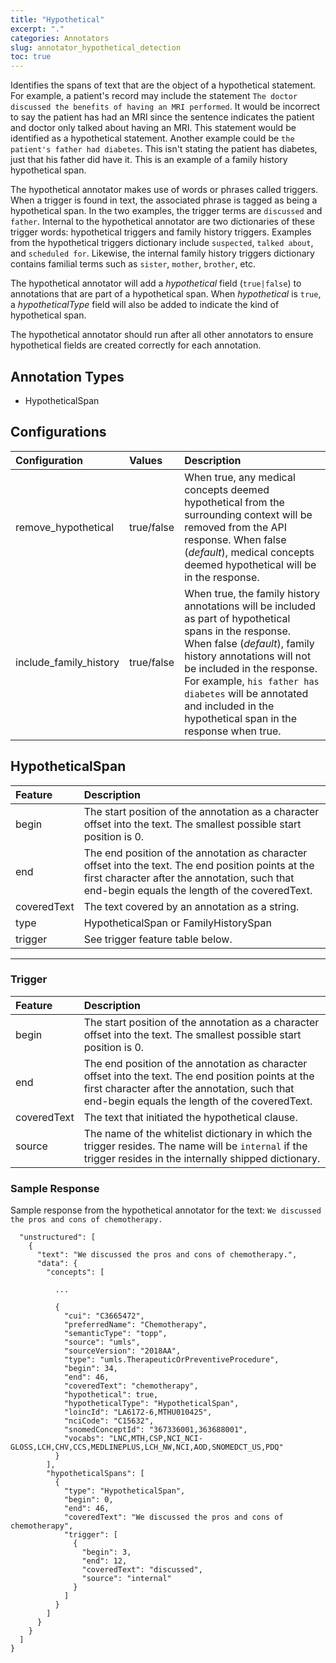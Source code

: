 ```yaml
---
title: "Hypothetical"
excerpt: "."
categories: Annotators
slug: annotator_hypothetical_detection
toc: true
---
```

<!-- ---

copyright:
  years: 2011, 2019
lastupdated: "2019-04-12"

keywords: annotator clinical data, clinical data, annotation

subcollection: wh-acd

---

# Hypothetical -->

Identifies the spans of text that are the object of a hypothetical statement. For example, a patient's record may include the statement `The doctor discussed the benefits of having an MRI performed`. It would be incorrect to say the patient has had an MRI since the sentence indicates the patient and doctor only talked about having an MRI. This statement would be identified as a hypothetical statement.  Another example could be `the patient's father had diabetes`. This isn't stating the patient has diabetes, just that his father did have it.  This is an example of a family history hypothetical span.

The hypothetical annotator makes use of words or phrases called triggers. When a trigger is found in text, the associated phrase is tagged as being a hypothetical span. In the two examples, the trigger terms are `discussed` and `father`.  Internal to the hypothetical annotator are two dictionaries of these trigger words: hypothetical triggers and family history triggers. Examples from the hypothetical triggers dictionary include `suspected`, `talked about`, and `scheduled for`. Likewise, the internal family history triggers dictionary contains familial terms such as `sister`, `mother`, `brother`, etc.

The hypothetical annotator will add a *hypothetical* field (`true|false`) to annotations that are part of a hypothetical span.  When *hypothetical* is `true`, a *hypotheticalType* field will also be added to indicate the kind of hypothetical span.

The hypothetical annotator should run after all other annotators to ensure hypothetical fields are created correctly for each annotation.

## Annotation Types

* HypotheticalSpan

## Configurations

| Configuration | Values | Description|
|:--------------|:-------|:-----------|
| remove_hypothetical | true/false | When true, any medical concepts deemed hypothetical from the surrounding context will be removed from the API response. When false (*default*), medical concepts deemed hypothetical will be in the response. |
| include_family_history | true/false | When true, the family history annotations will be included as part of hypothetical spans in the response. When false (*default*), family history annotations will not be included in the response. For example, `his father has diabetes` will be annotated and included in the hypothetical span in the response when true. |

## HypotheticalSpan

| Feature | Description |
|:--------|:------------|
| begin | The start position of the annotation as a character offset into the text. The smallest possible start position is 0. |
| end | The end position of the annotation as character offset into the text. The end position points at the first character after the annotation, such that end-begin equals the length of the coveredText. |
| coveredText | The text covered by an annotation as a string. |
| type | HypotheticalSpan or FamilyHistorySpan |
| trigger | See trigger feature table below. |

---

### Trigger

| Feature | Description |
|:--------|:------------|
| begin | The start position of the annotation as a character offset into the text. The smallest possible start position is 0. |
| end | The end position of the annotation as character offset into the text. The end position points at the first character after the annotation, such that end-begin equals the length of the coveredText. |
| coveredText | The text that initiated the hypothetical clause. |
| source | The name of the whitelist dictionary in which the trigger resides. The name will be `internal` if the trigger resides in the internally shipped dictionary. |

### Sample Response

Sample response from the hypothetical annotator for the text: `We discussed the pros and cons of chemotherapy.`

```{
  "unstructured": [
    {
      "text": "We discussed the pros and cons of chemotherapy.",
      "data": {
        "concepts": [

          ...

          {
            "cui": "C3665472",
            "preferredName": "Chemotherapy",
            "semanticType": "topp",
            "source": "umls",
            "sourceVersion": "2018AA",
            "type": "umls.TherapeuticOrPreventiveProcedure",
            "begin": 34,
            "end": 46,
            "coveredText": "chemotherapy",
            "hypothetical": true,
            "hypotheticalType": "HypotheticalSpan",
            "loincId": "LA6172-6,MTHU010425",
            "nciCode": "C15632",
            "snomedConceptId": "367336001,363688001",
            "vocabs": "LNC,MTH,CSP,NCI_NCI-GLOSS,LCH,CHV,CCS,MEDLINEPLUS,LCH_NW,NCI,AOD,SNOMEDCT_US,PDQ"
          }
        ],
        "hypotheticalSpans": [
          {
            "type": "HypotheticalSpan",
            "begin": 0,
            "end": 46,
            "coveredText": "We discussed the pros and cons of chemotherapy",
            "trigger": [
              {
                "begin": 3,
                "end": 12,
                "coveredText": "discussed",
                "source": "internal"
              }
            ]
          }
        ]
      }
    }
  ]
}
```
